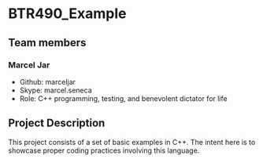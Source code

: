 # BTR490_Example

## Team members

### Marcel Jar 
- Github: marceljar 
- Skype: marcel.seneca
- Role: C++ programming, testing, and benevolent dictator for life

## Project Description

This project consists of a set of basic examples in C++. The intent here is to showcase proper coding practices involving this language.